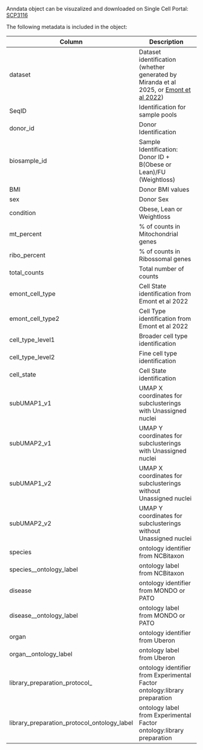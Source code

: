 Anndata object can be visuzalized and downloaded on Single Cell Portal: [SCP3116](https://singlecell.broadinstitute.org/single_cell/study/SCP3116)

The following metadata is included in the object:

| Column | Description |
|--------|-------------|
| dataset | Dataset identification (whether generated by Miranda et al 2025, or [Emont et al 2022](https://www.nature.com/articles/s41586-022-04518-2)) |
| SeqID | Identification for sample pools |
| donor_id | Donor Identification |
| biosample_id | Sample Identification: Donor ID + B(Obese or Lean)/FU (Weightloss) |
| BMI | Donor BMI values |
| sex | Donor Sex |
| condition | Obese, Lean or Weightloss |
| mt_percent | % of counts in Mitochondrial genes |
| ribo_percent | % of counts in Ribossomal genes |
| total_counts | Total number of counts |
| emont_cell_type | Cell State identification from Emont et al 2022 |
| emont_cell_type2 | Cell Type identification from Emont et al 2022 |
| cell_type_level1 | Broader cell type identification |
| cell_type_level2 | Fine cell type identification |
| cell_state | Cell State identification |
| subUMAP1_v1 | UMAP X coordinates for subclusterings with Unassigned nuclei |
| subUMAP2_v1 | UMAP Y coordinates for subclusterings with Unassigned nuclei |
| subUMAP1_v2 | UMAP X coordinates for subclusterings without Unassigned nuclei |
| subUMAP2_v2 | UMAP Y coordinates for subclusterings without Unassigned nuclei |
| species | ontology identifier from NCBitaxon |
| species__ontology_label | ontology label from NCBitaxon |
| disease | ontology identifier from MONDO or PATO |
| disease__ontology_label | ontology label from MONDO or PATO |
| organ | ontology identifier from Uberon |
| organ__ontology_label | ontology label from Uberon |
| library_preparation_protocol_| ontology identifier from Experimental Factor ontology:library preparation |
| library_preparation_protocol_ontology_label | ontology label from Experimental Factor ontology:library preparation |
